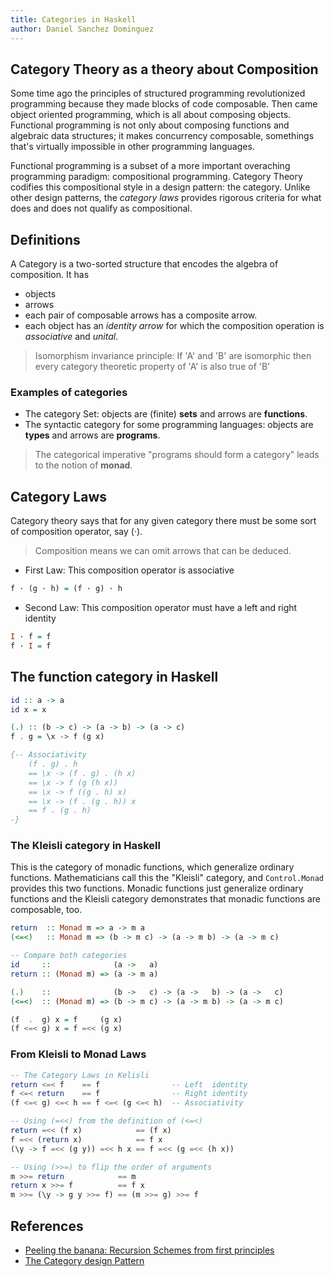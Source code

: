 ```yaml
---
title: Categories in Haskell
author: Daniel Sanchez Dominguez
---
```


## Category Theory as a theory about Composition

Some time ago the principles of structured programming
revolutionized programming because they made blocks of code
composable. Then came object oriented programming, which is
all about composing objects. Functional programming is not
only about composing functions and algebraic data
structures; it makes concurrency composable, somethings
that's virtually impossible in other programming languages.

Functional programming is a subset of a more important
overaching programming paradigm: compositional programming.
Category Theory codifies this compositional style in a
design pattern: the category. Unlike other design patterns,
the _category laws_ provides rigorous criteria for what does
and does not qualify as compositional.

## Definitions

A Category is a two-sorted structure that encodes the
algebra of composition. It has
- objects
- arrows
- each pair of composable arrows has a composite arrow.
- each object has an *identity arrow* for which the
    composition operation is *associative* and *unital*.

> Isomorphism invariance principle: If 'A' and 'B' are
> isomorphic then every category theoretic property of 'A'
> is also true of 'B'

### Examples of categories

- The category Set: objects are (finite) **sets** and arrows
    are **functions**.
- The syntactic category for some programming languages:
    objects are **types** and arrows are **programs**.

> The categorical imperative "programs should form a
> category" leads to the notion of **monad**.


## Category Laws

Category theory says that for any given category there must
be some sort of composition operator, say (·).

> Composition means we can omit arrows that can be deduced.

- First Law: This composition operator is associative
```haskell
f · (g · h) = (f · g) · h
```

- Second Law: This composition operator must have a left and
    right identity
```haskell
I · f = f
f · I = f
```

## The function category in Haskell

```haskell
id :: a -> a
id x = x

(.) :: (b -> c) -> (a -> b) -> (a -> c)
f . g = \x -> f (g x)

{-- Associativity
    (f . g) . h
    == \x -> (f . g) . (h x)
    == \x -> f (g (h x))
    == \x -> f ((g . h) x)
    == \x -> (f . (g . h)) x
    == f . (g . h)
-}
```


### The Kleisli category in Haskell

This is the category of monadic functions, which generalize
ordinary functions. Mathematicians call this the "Kleisli"
category, and `Control.Monad` provides this two functions.
Monadic functions just generalize ordinary functions and the
Kleisli category demonstrates that monadic functions are
composable, too.

```haskell
return  :: Monad m => a -> m a
(<=<)   :: Monad m => (b -> m c) -> (a -> m b) -> (a -> m c)

-- Compare both categories
id     ::              (a ->   a)
return :: (Monad m) => (a -> m a)

(.)    ::              (b ->   c) -> (a ->   b) -> (a ->   c)
(<=<)  :: (Monad m) => (b -> m c) -> (a -> m b) -> (a -> m c)

(f  .  g) x = f     (g x)
(f <=< g) x = f =<< (g x)
```

### From Kleisli to Monad Laws

```haskell
-- The Category Laws in Kelisli
return <=< f    == f                -- Left  identity
f <=< return    == f                -- Right identity
(f <=< g) <=< h == f <=< (g <=< h)  -- Associativity

-- Using (=<<) from the definition of (<=<)
return =<< (f x)            == (f x)
f =<< (return x)            == f x
(\y -> f =<< (g y)) =<< h x == f =<< (g =<< (h x))

-- Using (>>=) to flip the order of arguments
m >>= return            == m
return x >>= f          == f x
m >>= (\y -> g y >>= f) == (m >>= g) >>= f
```

## References

- [Peeling the banana: Recursion Schemes from first principles](https://www.youtube.com/watch?v=XZ9nPZbaYfE)
- [The Category design Pattern](https://www.haskellforall.com/2012/08/the-category-design-pattern.htm)
